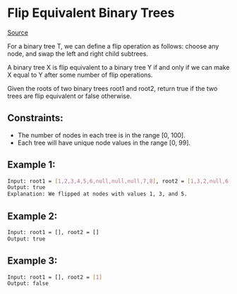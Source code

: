 # Flip Equivalent Binary Trees
[Source](https://leetcode.com/problems/flip-equivalent-binary-trees/)

For a binary tree T, we can define a flip operation as follows: choose any node, and swap the left and right child subtrees.

A binary tree X is flip equivalent to a binary tree Y if and only if we can make X equal to Y after some number of flip operations.

Given the roots of two binary trees root1 and root2, return true if the two trees are flip equivalent or false otherwise.

## Constraints:

 - The number of nodes in each tree is in the range [0, 100].
 - Each tree will have unique node values in the range [0, 99].

## Example 1:
```sh
Input: root1 = [1,2,3,4,5,6,null,null,null,7,8], root2 = [1,3,2,null,6,4,5,null,null,null,null,8,7]
Output: true
Explanation: We flipped at nodes with values 1, 3, and 5.
```

## Example 2:
```sh
Input: root1 = [], root2 = []
Output: true
```

## Example 3:
```sh
Input: root1 = [], root2 = [1]
Output: false
```